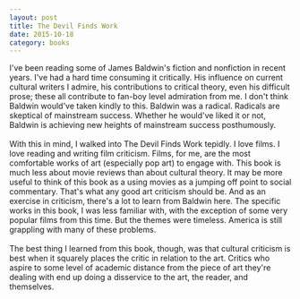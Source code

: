 ```yaml
---
layout: post
title: The Devil Finds Work 
date: 2015-10-18
category: books
---
```

I've been reading some of James Baldwin's fiction and nonfiction in recent years. I've had a hard time consuming it critically. His influence on current cultural writers I admire, his contributions to critical theory, even his difficult prose; these all contribute to fan-boy level admiration from me. I don't think Baldwin would've taken kindly to this. Baldwin was a radical. Radicals are skeptical of mainstream success. Whether he would've liked it or not, Baldwin is achieving new heights of mainstream success posthumously. <br/><br/>With this in mind, I walked into The Devil Finds Work tepidly. I love films. I love reading and writing film criticism. Films, for me, are the most comfortable works of art (especially pop art) to engage with. This book is much less about movie reviews than about cultural theory. It may be more useful to think of this book as a using movies as a jumping off point to social commentary. That's what any good art criticism should be. And as an exercise in criticism, there's a lot to learn from Baldwin here. The specific works in this book, I was less familiar with, with the exception of some very popular films from this time. But the themes were timeless. America is still grappling with many of these problems.<br/><br/>The best thing I learned from this book, though, was that cultural criticism is best when it squarely places the critic in relation to the art. Critics who aspire to some level of academic distance from the piece of art they're dealing with end up doing a disservice to the art, the reader, and themselves.
